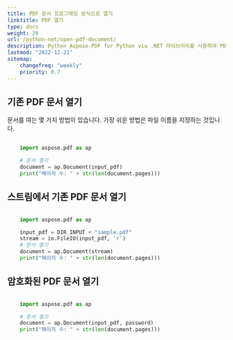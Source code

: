 ```yaml
---
title: PDF 문서 프로그래밍 방식으로 열기
linktitle: PDF 열기
type: docs
weight: 20
url: /python-net/open-pdf-document/
description: Python Aspose.PDF for Python via .NET 라이브러리를 사용하여 PDF 파일을 여는 방법을 알아보세요. 기존 PDF, 스트림의 문서 및 암호화된 PDF 문서를 열 수 있습니다.
lastmod: "2022-12-22"
sitemap:
    changefreq: "weekly"
    priority: 0.7
---
```


## 기존 PDF 문서 열기

문서를 여는 몇 가지 방법이 있습니다. 가장 쉬운 방법은 파일 이름을 지정하는 것입니다.

```python

    import aspose.pdf as ap

    # 문서 열기
    document = ap.Document(input_pdf)
    print("페이지 수: " + str(len(document.pages)))
```

## 스트림에서 기존 PDF 문서 열기

```python

    import aspose.pdf as ap

    input_pdf = DIR_INPUT + "sample.pdf"
    stream = io.FileIO(input_pdf, 'r')
    # 문서 열기
    document = ap.Document(stream)
    print("페이지 수: " + str(len(document.pages)))
```

## 암호화된 PDF 문서 열기

```python

    import aspose.pdf as ap

    # 문서 열기
    document = ap.Document(input_pdf, password)
    print("페이지 수: " + str(len(document.pages)))
```